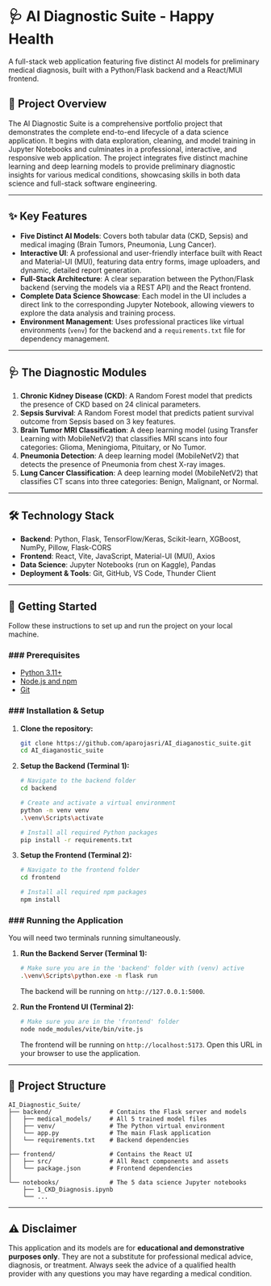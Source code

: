 
# 🩺 AI Diagnostic Suite - Happy Health

[](https://www.python.org/downloads/) [](https://reactjs.org/) [](https://flask.palletsprojects.com/) [](https://opensource.org/licenses/MIT)

A full-stack web application featuring five distinct AI models for preliminary medical diagnosis, built with a Python/Flask backend and a React/MUI frontend.

## 📖 Project Overview

The AI Diagnostic Suite is a comprehensive portfolio project that demonstrates the complete end-to-end lifecycle of a data science application. It begins with data exploration, cleaning, and model training in Jupyter Notebooks and culminates in a professional, interactive, and responsive web application. The project integrates five distinct machine learning and deep learning models to provide preliminary diagnostic insights for various medical conditions, showcasing skills in both data science and full-stack software engineering.

-----

## ✨ Key Features

  * **Five Distinct AI Models**: Covers both tabular data (CKD, Sepsis) and medical imaging (Brain Tumors, Pneumonia, Lung Cancer).
  * **Interactive UI**: A professional and user-friendly interface built with React and Material-UI (MUI), featuring data entry forms, image uploaders, and dynamic, detailed report generation.
  * **Full-Stack Architecture**: A clear separation between the Python/Flask backend (serving the models via a REST API) and the React frontend.
  * **Complete Data Science Showcase**: Each model in the UI includes a direct link to the corresponding Jupyter Notebook, allowing viewers to explore the data analysis and training process.
  * **Environment Management**: Uses professional practices like virtual environments (`venv`) for the backend and a `requirements.txt` file for dependency management.

-----

## 🩺 The Diagnostic Modules

1.  **Chronic Kidney Disease (CKD)**: A Random Forest model that predicts the presence of CKD based on 24 clinical parameters.
2.  **Sepsis Survival**: A Random Forest model that predicts patient survival outcome from Sepsis based on 3 key features.
3.  **Brain Tumor MRI Classification**: A deep learning model (using Transfer Learning with MobileNetV2) that classifies MRI scans into four categories: Glioma, Meningioma, Pituitary, or No Tumor.
4.  **Pneumonia Detection**: A deep learning model (MobileNetV2) that detects the presence of Pneumonia from chest X-ray images.
5.  **Lung Cancer Classification**: A deep learning model (MobileNetV2) that classifies CT scans into three categories: Benign, Malignant, or Normal.

-----

## 🛠️ Technology Stack

  * **Backend**: Python, Flask, TensorFlow/Keras, Scikit-learn, XGBoost, NumPy, Pillow, Flask-CORS
  * **Frontend**: React, Vite, JavaScript, Material-UI (MUI), Axios
  * **Data Science**: Jupyter Notebooks (run on Kaggle), Pandas
  * **Deployment & Tools**: Git, GitHub, VS Code, Thunder Client

-----

## 🚀 Getting Started

Follow these instructions to set up and run the project on your local machine.

### \#\#\# Prerequisites

  * [Python 3.11+](https://www.python.org/downloads/)
  * [Node.js and npm](https://nodejs.org/en/download/)
  * [Git](https://git-scm.com/downloads)

### \#\#\# Installation & Setup

1.  **Clone the repository:**

    ```bash
    git clone https://github.com/aparojasri/AI_diaganostic_suite.git
    cd AI_diaganostic_suite
    ```

2.  **Setup the Backend (Terminal 1):**

    ```bash
    # Navigate to the backend folder
    cd backend

    # Create and activate a virtual environment
    python -m venv venv
    .\venv\Scripts\activate

    # Install all required Python packages
    pip install -r requirements.txt
    ```

3.  **Setup the Frontend (Terminal 2):**

    ```bash
    # Navigate to the frontend folder
    cd frontend

    # Install all required npm packages
    npm install
    ```

### \#\#\# Running the Application

You will need two terminals running simultaneously.

1.  **Run the Backend Server (Terminal 1):**

    ```bash
    # Make sure you are in the 'backend' folder with (venv) active
    .\venv\Scripts\python.exe -m flask run
    ```

    The backend will be running on `http://127.0.0.1:5000`.

2.  **Run the Frontend UI (Terminal 2):**

    ```bash
    # Make sure you are in the 'frontend' folder
    node node_modules/vite/bin/vite.js
    ```

    The frontend will be running on `http://localhost:5173`. Open this URL in your browser to use the application.

-----

## 📂 Project Structure

```
AI_Diagnostic_Suite/
├── backend/                # Contains the Flask server and models
│   ├── medical_models/     # All 5 trained model files
│   ├── venv/               # The Python virtual environment
│   └── app.py              # The main Flask application
│   └── requirements.txt    # Backend dependencies
│
├── frontend/               # Contains the React UI
│   ├── src/                # All React components and assets
│   └── package.json        # Frontend dependencies
│
└── notebooks/              # The 5 data science Jupyter notebooks
    ├── 1_CKD_Diagnosis.ipynb
    └── ...
```

-----

## ⚠️ Disclaimer

This application and its models are for **educational and demonstrative purposes only**. They are not a substitute for professional medical advice, diagnosis, or treatment. Always seek the advice of a qualified health provider with any questions you may have regarding a medical condition.
